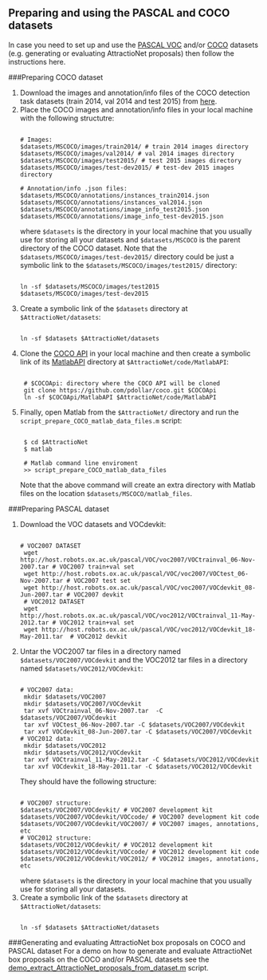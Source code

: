 ## Preparing and using the PASCAL and COCO datasets
In case you need to set up and use the [PASCAL VOC](http://host.robots.ox.ac.uk/pascal/VOC/) and/or [COCO](http://mscoco.org/) datasets (e.g. generating or evaluating AttractioNet proposals) then follow the instructions here.

###Preparing COCO dataset
1. Download the images and annotation/info files of the COCO detection task datasets (train 2014, val 2014 and test 2015) from [here](http://mscoco.org/dataset/#download).
2. Place the COCO images and annotation/info files in your local machine with the following structutre:
   ```Shell  
   
   # Images:
   $datasets/MSCOCO/images/train2014/ # train 2014 images directory
   $datasets/MSCOCO/images/val2014/ # val 2014 images directory
   $datasets/MSCOCO/images/test2015/ # test 2015 images directory
   $datasets/MSCOCO/images/test-dev2015/ # test-dev 2015 images directory

   # Annotation/info .json files:
   $datasets/MSCOCO/annotations/instances_train2014.json 
   $datasets/MSCOCO/annotations/instances_val2014.json 
   $datasets/MSCOCO/annotations/image_info_test2015.json
   $datasets/MSCOCO/annotations/image_info_test-dev2015.json
   ```
   where `$datasets` is the directory in your local machine that you usually use for storing all your datasets and `$datasets/MSCOCO` is the parent directory of the COCO dataset. Note that the `$datasets/MSCOCO/images/test-dev2015/` directory could be just a symbolic link to the `$datasets/MSCOCO/images/test2015/` directory:
   ```Shell
   
   ln -sf $datasets/MSCOCO/images/test2015 $datasets/MSCOCO/images/test-dev2015  
   ```
3. Create a symbolic link of the `$datasets` directory at `$AttractioNet/datasets`:
   ```Shell
   
   ln -sf $datasets $AttractioNet/datasets  
   ```
4. Clone the [COCO API](https://github.com/pdollar/coco) in your local machine and then create a symbolic link of its [MatlabAPI](https://github.com/pdollar/coco/tree/master/MatlabAPI) directory at `$AttractioNet/code/MatlabAPI`:  
   ```Shell
   
    # $COCOApi: directory where the COCO API will be cloned   
    git clone https://github.com/pdollar/coco.git $COCOApi   
    ln -sf $COCOApi/MatlabAPI $AttractioNet/code/MatlabAPI    
    ```      
5. Finally, open Matlab from the `$AttractioNet/` directory and run the `script_prepare_COCO_matlab_data_files.m` script:  
   ```Shell
   
    $ cd $AttractioNet  
    $ matlab   
    
    # Matlab command line enviroment
    >> script_prepare_COCO_matlab_data_files   
    ``` 
   Note that the above command will create an extra directory with Matlab files on the location `$datasets/MSCOCO/matlab_files`.

###Preparing PASCAL dataset
1. Download the VOC datasets and VOCdevkit:
   ```Shell
   
   # VOC2007 DATASET
    wget http://host.robots.ox.ac.uk/pascal/VOC/voc2007/VOCtrainval_06-Nov-2007.tar # VOC2007 train+val set
    wget http://host.robots.ox.ac.uk/pascal/VOC/voc2007/VOCtest_06-Nov-2007.tar # VOC2007 test set
    wget http://host.robots.ox.ac.uk/pascal/VOC/voc2007/VOCdevkit_08-Jun-2007.tar # VOC2007 devkit
    # VOC2012 DATASET
    wget http://host.robots.ox.ac.uk/pascal/VOC/voc2012/VOCtrainval_11-May-2012.tar # VOC2012 train+val set
    wget http://host.robots.ox.ac.uk/pascal/VOC/voc2012/VOCdevkit_18-May-2011.tar  # VOC2012 devkit
   ```
2. Untar the VOC2007 tar files in a directory named `$datasets/VOC2007/VOCdevkit` and the VOC2012 tar files in a directory named `$datasets/VOC2012/VOCdevkit`:
   ```Shell
   
   # VOC2007 data:
    mkdir $datasets/VOC2007
    mkdir $datasets/VOC2007/VOCdevkit
    tar xvf VOCtrainval_06-Nov-2007.tar  -C $datasets/VOC2007/VOCdevkit
    tar xvf VOCtest_06-Nov-2007.tar -C $datasets/VOC2007/VOCdevkit
    tar xvf VOCdevkit_08-Jun-2007.tar -C $datasets/VOC2007/VOCdevkit
   # VOC2012 data:
    mkdir $datasets/VOC2012
    mkdir $datasets/VOC2012/VOCdevkit
    tar xvf VOCtrainval_11-May-2012.tar -C $datasets/VOC2012/VOCdevkit
    tar xvf VOCdevkit_18-May-2011.tar -C $datasets/VOC2012/VOCdevkit
   ```
   They should have the following structure:
   ```Shell  
   
   # VOC2007 structure:
   $datasets/VOC2007/VOCdevkit/ # VOC2007 development kit
   $datasets/VOC2007/VOCdevkit/VOCcode/ # VOC2007 development kit code
   $datasets/VOC2007/VOCdevkit/VOC2007/ # VOC2007 images, annotations, etc 
   # VOC2012 structure:
   $datasets/VOC2012/VOCdevkit/ # VOC2012 development kit
   $datasets/VOC2012/VOCdevkit/VOCcode/ # VOC2012 development kit code
   $datasets/VOC2012/VOCdevkit/VOC2012/ # VOC2012 images, annotations, etc 
   ```
   where `$datasets` is the directory in your local machine that you usually use for storing all your datasets.
3. Create a symbolic link of the `$datasets` directory at `$AttractioNet/datasets`:
   ```Shell
   
   ln -sf $datasets $AttractioNet/datasets  
   ```

###Generating and evaluating AttractioNet box proposals on COCO and PASCAL dataset
For a demo on how to generate and evaluate AttractioNet box proposals on the COCO and/or PASCAL datasets see the [demo_extract_AttractioNet_proposals_from_dataset.m](https://github.com/gidariss/AttractioNet/blob/master/code/demo_extract_AttractioNet_proposals_from_dataset.m) script.
